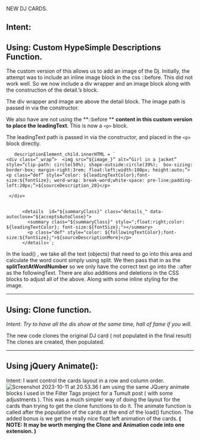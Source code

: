 NEW DJ CARDS.

## Intent:


## Using: Custom HypeSimple Descriptions Function.

The custom version of this allows us to add an image of the Dj.
Initially, the attempt was to include an inline image block in the  css ::before.
This did not work well. So we now include a div wrapper and an image block along with the  construction of the detail.’s block. 

The div wrapper and image are above the detail block. 
The image  path is passed in via the constructor.

We also have are not  using the **::before ** **content in this custom version to place the** **leadingText**.  This is now a `<p>` block.

The leadingText  path is passed in via the constructor, and placed in the `<p>` block directly.
```
   descriptionElement_child.innerHTML = `
<div class=“_wrap”>  <img src=“${image_}” alt=“Girl in a jacket” style=“clip-path: circle(50%); shape-outside:circle(39%);  box-sizing: border-box; margin-right:3rem; float:left;width:100px; height:auto;”> <p class=“def” style=“color: ${leadingTextColor};font-size:${fontSize}; word-wrap: break-word;white-space: pre-line;padding-left:20px;”>${sourceDescription_20}</p>

 </div>

    
      <details  id="${summaryClass}" class="details_" data-autoclose="${acceptsAutoClose}">
        <summary class="${summaryClass}" style=";float:right;color: ${leadingTextColor}; font-size:${fontSize};"></summary>
        <p class="def" style="color: ${followingTextColor};font-size:${fontSize};">${sourceDescriptionMore}</p>
      </details>`;
 ```

 In the  load() , we  take all the text (objects)  that need to go into this area and calculate the word count simply using split. We then pass that in as the  **splitTextAtWordNumber** so we only have the correct text go into the ::after as the followingText.
There are also additions and deletions in the CSS blocks to adjust all of the above. Along with some inline styling for the image.
 


***
## Using: Clone function.
*Intent: Try to have all the dis show at the same time, hall of fame if you will.*

The new code clones the original DJ card ( not populated in the final result)
The clones are created, then populated.
***

## Using jQuery Animate():
Intent: I want control the cards layout in a row and column order. 
![Screenshot 2023-10-11 at 20.53.36](Screenshot%202023-10-11%20at%2020.53.36.png)
I am using the same JQuery animate  blocks I used in the Filter Tags  project for a Tumult post  ( with some adjustments ). This was a much simpler way of doing the layout for the cards than trying to get the clone functions to do it. The animate  function is called after the population of the cards at the end of the load() function. The added bonus is we get the really nice float left animation of the cards.
**( NOTE: It may be worth merging the Clone and Animation code into one extension. )**
